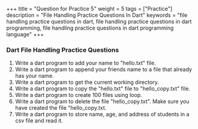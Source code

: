 +++
title = "Question for Practice 5"
weight = 5 
tags = ["Practice"]
description = "File Handling Practice Questions In Dart"
keywords = "file handling practice questions in dart, file handling practice questions in dart programming, file handling practice questions in dart programming language"
+++

### Dart File Handling Practice Questions
1. Write a dart program to add your name to "hello.txt" file.
2. Write a dart program to append your friends name to a file that already has your name.
3. Write a dart program to get the current working directory.
4. Write a dart program to copy the "hello.txt" file to  "hello_copy.txt" file.
6. Write a dart program to create 100 files using loop.
5. Write a dart program to delete the file "hello_copy.txt". Make sure you have created the file "hello_copy.txt.
7. Write a dart program to store name, age, and address of students in a csv file and read it.
